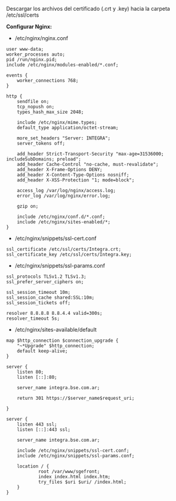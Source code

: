 
Descargar los archivos del certificado (.crt y .key) hacia la carpeta /etc/ssl/certs

**Configurar Nginx:**
- /etc/nginx/nginx.conf
```
user www-data;
worker_processes auto;
pid /run/nginx.pid;
include /etc/nginx/modules-enabled/*.conf;

events {
	worker_connections 768;
}

http {
	sendfile on;
	tcp_nopush on;
	types_hash_max_size 2048;
	
	include /etc/nginx/mime.types;
	default_type application/octet-stream;
	
	more_set_headers "Server: INTEGRA";
	server_tokens off;
	
	add_header Strict-Transport-Security "max-age=31536000; includeSubDomains; preload";
	add_header Cache-Control "no-cache, must-revalidate";
	add_header X-Frame-Options DENY;
	add_header X-Content-Type-Options nosniff;
	add_header X-XSS-Protection "1; mode=block";
	
	access_log /var/log/nginx/access.log;
	error_log /var/log/nginx/error.log;
	
	gzip on;
	
	include /etc/nginx/conf.d/*.conf;
	include /etc/nginx/sites-enabled/*;
}
```

- /etc/nginx/snippets/ssl-cert.conf
```
ssl_certificate /etc/ssl/certs/Integra.crt;
ssl_certificate_key /etc/ssl/certs/Integra.key;
```

- /etc/nginx/snippets/ssl-params.conf
```
ssl_protocols TLSv1.2 TLSv1.3;
ssl_prefer_server_ciphers on;

ssl_session_timeout 10m;
ssl_session_cache shared:SSL:10m;
ssl_session_tickets off;

resolver 8.8.8.8 8.8.4.4 valid=300s;
resolver_timeout 5s;
```

- /etc/nginx/sites-available/default
```
map $http_connection $connection_upgrade {
	"~*Upgrade" $http_connection;
	default keep-alive;
}

server {
	listen 80;
	listen [::]:80;

	server_name integra.bse.com.ar;

	return 301 https://$server_name$request_uri;

}

server {
	listen 443 ssl;
	listen [::]:443 ssl;

	server_name integra.bse.com.ar;

	include /etc/nginx/snippets/ssl-cert.conf;
	include /etc/nginx/snippets/ssl-params.conf;

	location / {
			root /var/www/sgefront;
			index index.html index.htm;
			try_files $uri $uri/ /index.html;
	}
}

```

